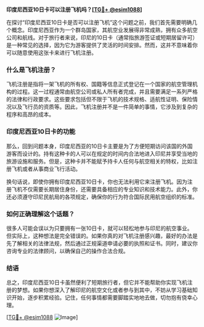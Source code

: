 **印度尼西亚10日卡可以注册飞机吗？[[TG💪+ @esim1088](https://t.me/s/esim1088)]**

在探讨“印度尼西亚10日卡是否可以注册飞机”这个问题之前，我们首先需要明确几个概念。印度尼西亚作为一个群岛国家，其航空业发展得非常成熟，拥有众多航空公司和航线。对于旅行者来说，印尼的10日卡（通常指旅游签证或短期居留许可）是一种常见的选择，因为它为游客提供了灵活的时间安排。然而，这并不意味着你可以随意使用这张卡来进行飞机注册。

### 什么是飞机注册？

飞机注册是指将一架飞机的所有权、国籍等信息正式登记在一个国家的航空管理机构的过程。这一过程通常由航空公司或私人所有者完成，并且需要满足一系列严格的法律和行政要求。这些要求包括但不限于飞机的技术规格、适航性证明、保险情况以及飞行员的资质等。因此，飞机注册并不是一件简单的事情，它涉及到复杂的程序和高昂的成本。

### 印度尼西亚10日卡的功能

那么，回到问题本身，印度尼西亚的10日卡主要是为了方便短期访问该国的外国游客而设计的。持有这种卡的人可以在规定的时间内合法地进入印尼并享受当地的旅游设施和服务。但是，这种卡并不能赋予持卡人任何与航空相关的特权，比如注册飞机或者从事商业飞行活动。

换句话说，即使你拥有印度尼西亚10日卡，你也无法利用它来注册飞机。因为注册飞机不仅需要长期居住身份，还需要具备相应的专业知识和技术能力。此外，你还必须遵守印尼民航局的各项规定，确保你的行为符合国际民用航空组织的标准。

### 如何正确理解这个话题？

很多人可能会误以为只要拥有一张10日卡，就可以轻松地参与印尼的航空事业。但实际上，这种想法是完全错误的。如果你真的对飞机注册感兴趣，最好的办法是先了解相关的法律法规，然后通过正规渠道申请必要的执照和证书。同时，建议你咨询专业的法律顾问，以确保自己的操作合法合规。

### 结语

总之，印度尼西亚10日卡虽然便利了短期旅行者，但它并不能帮助你实现飞机注册的梦想。如果你想深入了解印尼的航空文化或者参与到其中，不妨从学习基础知识开始，逐步积累经验。记住，任何事情都需要脚踏实地地去做，切勿抱有侥幸心理。

[[TG💪+ @esim1088](https://t.me/s/esim1088) ![Image](https://i.postimg.cc/4NQfJmqS/Snipaste-2025-05-13-00-14-12.png)]